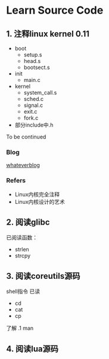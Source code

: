 Learn Source Code
======

## 1. 注释linux kernel 0.11
+ boot
    + setup.s
    + head.s
    + bootsect.s
+ init
    + main.c
+ kernel
	+ system_call.s
	+ sched.c 
	+ signal.c
	+ exit.c
	+ fork.c
+ 部分include中.h

To be continued

### Blog

[whateverblog](http://whateverblog/learn-linux/)

### Refers

+ Linux内核完全注释
+ Linux内核设计的艺术

## 2. 阅读glibc
已阅读函数：
+ strlen
+ strcpy

## 3. 阅读coreutils源码
shell指令
已读
+ cd
+ cat
+ cp

了解 .1 
man

## 4. 阅读lua源码
